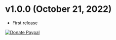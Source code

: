 # v1.0.0 (October 21, 2022)

-   First release

<!-- all-shields/sponsors-badges:START -->

[![Donate Paypal](https://img.shields.io/badge/donate-paypal-005EA6.svg?style=for-the-badge&logo=paypal)](https://www.paypal.me/alishadman95)

<!-- all-shields/sponsors-badges:END -->
